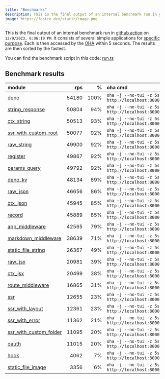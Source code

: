 ```yaml
---
title: "Benchmarks"
description: This is the final output of an internal benchmark run in github action
image: https://fastro.dev/static/image.png
---
```


This is the final output of an internal benchmark run in [github action](https://github.com/fastrodev/fastro/actions) on `12/9/2023, 6:06:19 PM`. It consists of several simple applications for [specific purpose](https://github.com/fastrodev/fastro/blob/main/deno.json). Each is then accessed by the [OHA](https://github.com/hatoo/oha) within 5 seconds. The results are then sorted by the fastest.

You can find the benchmark script in this code: [run.ts](https://github.com/fastrodev/fastro/blob/main/bench/run.ts)

## Benchmark results


| module                                                                                                     |   rps |    % | oha cmd                                                        |
| :--------------------------------------------------------------------------------------------------------- | ----: | ---: | :------------------------------------------------------------- |
| [deno](https://github.com/fastrodev/fastro/blob/main/examples/deno.ts)                                     | 54180 | 100% | `oha -j --no-tui -z 5s http://localhost:8000`                  |
| [string_response](https://github.com/fastrodev/fastro/blob/main/examples/string_response.ts)               | 50804 |  94% | `oha -j --no-tui -z 5s http://localhost:8000`                  |
| [ctx_string](https://github.com/fastrodev/fastro/blob/main/examples/ctx_string.ts)                         | 50513 |  93% | `oha -j --no-tui -z 5s http://localhost:8000`                  |
| [ssr_with_custom_root](https://github.com/fastrodev/fastro/blob/main/examples/ssr_with_custom_root.ts)     | 50077 |  92% | `oha -j --no-tui -z 5s http://localhost:8000`                  |
| [raw_string](https://github.com/fastrodev/fastro/blob/main/examples/raw_string.ts)                         | 49900 |  92% | `oha -j --no-tui -z 5s http://localhost:8000`                  |
| [register](https://github.com/fastrodev/fastro/blob/main/examples/register.ts)                             | 49867 |  92% | `oha -j --no-tui -z 5s http://localhost:8000`                  |
| [params_query](https://github.com/fastrodev/fastro/blob/main/examples/params_query.ts)                     | 49792 |  92% | `oha -j --no-tui -z 5s http://localhost:8000/agus?title=lead`  |
| [deno_kv](https://github.com/fastrodev/fastro/blob/main/examples/deno_kv.ts)                               | 48134 |  89% | `oha -j --no-tui -z 5s http://localhost:8000/user?name=john`   |
| [raw_json](https://github.com/fastrodev/fastro/blob/main/examples/raw_json.ts)                             | 46656 |  86% | `oha -j --no-tui -z 5s http://localhost:8000`                  |
| [ctx_json](https://github.com/fastrodev/fastro/blob/main/examples/ctx_json.ts)                             | 45945 |  85% | `oha -j --no-tui -z 5s http://localhost:8000`                  |
| [record](https://github.com/fastrodev/fastro/blob/main/examples/record.ts)                                 | 45889 |  85% | `oha -j --no-tui -z 5s http://localhost:8000`                  |
| [app_middleware](https://github.com/fastrodev/fastro/blob/main/examples/app_middleware.ts)                 | 42565 |  79% | `oha -j --no-tui -z 5s http://localhost:8000`                  |
| [markdown_middleware](https://github.com/fastrodev/fastro/blob/main/examples/markdown_middleware.ts)       | 38639 |  71% | `oha -j --no-tui -z 5s http://localhost:8000/hello`            |
| [static_file_string](https://github.com/fastrodev/fastro/blob/main/examples/static_file_string.ts)         | 26367 |  49% | `oha -j --no-tui -z 5s http://localhost:8000/static/post.css`  |
| [raw_jsx](https://github.com/fastrodev/fastro/blob/main/examples/raw_jsx.tsx)                              | 20981 |  39% | `oha -j --no-tui -z 5s http://localhost:8000`                  |
| [ctx_jsx](https://github.com/fastrodev/fastro/blob/main/examples/ctx_jsx.tsx)                              | 20499 |  38% | `oha -j --no-tui -z 5s http://localhost:8000`                  |
| [route_middleware](https://github.com/fastrodev/fastro/blob/main/examples/route_middleware.ts)             | 16865 |  31% | `oha -j --no-tui -z 5s http://localhost:8000`                  |
| [ssr](https://github.com/fastrodev/fastro/blob/main/examples/ssr.ts)                                       | 12655 |  23% | `oha -j --no-tui -z 5s http://localhost:8000`                  |
| [ssr_with_layout](https://github.com/fastrodev/fastro/blob/main/examples/ssr_with_layout.ts)               | 12361 |  23% | `oha -j --no-tui -z 5s http://localhost:8000`                  |
| [ssr_with_error](https://github.com/fastrodev/fastro/blob/main/examples/ssr_with_error.ts)                 | 11362 |  21% | `oha -j --no-tui -z 5s http://localhost:8000`                  |
| [ssr_with_custom_folder](https://github.com/fastrodev/fastro/blob/main/examples/ssr_with_custom_folder.ts) | 11095 |  20% | `oha -j --no-tui -z 5s http://localhost:8000`                  |
| [oauth](https://github.com/fastrodev/fastro/blob/main/examples/oauth.ts)                                   | 11015 |  20% | `oha -j --no-tui -z 5s http://localhost:8000`                  |
| [hook](https://github.com/fastrodev/fastro/blob/main/examples/hook.ts)                                     |  4062 |   7% | `oha -j --no-tui -z 5s http://localhost:8000`                  |
| [static_file_image](https://github.com/fastrodev/fastro/blob/main/examples/static_file_image.ts)           |  3356 |   6% | `oha -j --no-tui -z 5s http://localhost:8000/static/image.png` |
